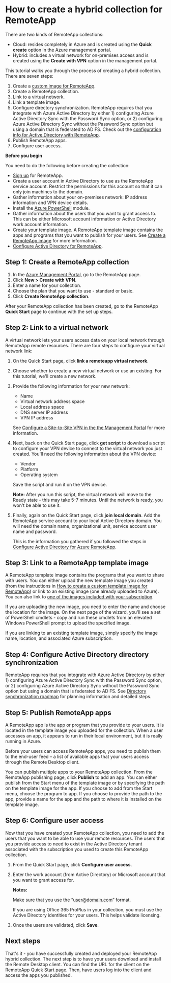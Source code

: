 <properties 
	pageTitle="How to create a hybrid collection for RemoteApp" 
	description="Learn how to create a deployment of RemoteApp that connects to your internal network." 
	services="remoteapp" 
	documentationCenter="" 
	authors="lizap" 
	manager="mbaldwin" 
	editor=""/>

<tags 
	ms.service="remoteapp" 
	ms.workload="compute" 
	ms.tgt_pltfrm="na" 
	ms.devlang="na" 
	ms.topic="article" 
	ms.date="04/08/2015" 
	ms.author="elizapo"/>

# How to create a hybrid collection for RemoteApp

There are two kinds of RemoteApp collections: 

- Cloud: resides completely in Azure and is created using the **Quick create** option in the Azure management portal.  
- Hybrid: includes a virtual network for on-premises access and is created using the **Create with VPN** option in the management portal.

This tutorial walks you through the process of creating a hybrid collection. There are seven steps: 

1.	Create a [custom image for RemoteApp](remoteapp-imageoptions.md).
2.	Create a RemoteApp collection.
2.	Link to a virtual network.
3.	Link a template image.
4.	Configure directory synchronization. RemoteApp requires that you integrate with Azure Active Directory by either 1) configuring Azure Active Directory Sync with the Password Sync option, or 2) configuring Azure Active Directory Sync without the Password Sync option but using a domain that is federated to AD FS. Check out the [configuration info for Active Directory with RemoteApp](remoteapp-ad.md).
5.	Publish RemoteApp apps.
6.	Configure user access.

**Before you begin**

You need to do the following before creating the collection:

- [Sign up](http://azure.microsoft.com/services/remoteapp/) for RemoteApp. 
- Create a user account in Active Directory to use as the RemoteApp service account. Restrict the permissions for this account so that it can only join machines to the domain.
- Gather information about your on-premises network: IP address information and VPN device details.
- Install the [Azure PowerShell](install-configure-powershell.md) module.
- Gather information about the users that you want to grant access to. This can be either Microsoft account information or Active Directory work account information.
- Create your template image. A RemoteApp template image contains the apps and programs that you want to publish for your users. See [Create a RemoteApp image](remoteapp-imageoptions.md) for more information. 
- [Configure Active Directory for RemoteApp](remoteapp-ad.md).






## Step 1: Create a RemoteApp collection ##



1. In the [Azure Management Portal](http://manage.windowsazure.com), go to the RemoteApp page.
2. Click **New > Create with VPN**.
3. Enter a name for your collection.
4. Choose the plan that you want to use - standard or basic.
5. Click **Create RemoteApp collection**.

After your RemoteApp collection has been created, go to the RemoteApp **Quick Start** page to continue with the set up steps.

## Step 2: Link to a virtual network ##

A virtual network lets your users access data on your local network through RemoteApp remote resources. There are four steps to configure your virtual network link:

1. On the Quick Start page, click **link a remoteapp virtual network**. 
2. Choose whether to create a new virtual network or use an existing. For this tutorial, we'll create a new network.
3. Provide the following information for your new network:  
      - Name
      - Virtual network address space
      - Local address space
      - DNS server IP address
      - VPN IP address

	See [Configure a Site-to-Site VPN in the the Management Portal](http://msdn.microsoft.com/library/azure/dn133795.aspx) for more information.

4. Next, back on the Quick Start page, click **get script** to download a script to configure your VPN device to connect to the virtual network you just created. You'll need the following information about the VPN device: 
	- Vendor
	- Platform
	- Operating system

	Save the script and run it on the VPN device. 

	**Note:** After you run this script, the virtual network will move to the Ready state - this may take 5-7 minutes. Until the network is ready, you won't be able to use it.

5. Finally, again on the Quick Start page, click **join local domain**. Add the RemoteApp service account to your local Active Directory domain. You will need the domain name, organizational unit, service account user name and password. 

	This is the information you gathered if you followed the steps in [Configure Active Directory for Azure RemoteApp](remoteapp-ad.md).


## Step 3: Link to a RemoteApp template image ##

A RemoteApp template image contains the programs that you want to share with users. You can either upload the new template image you created (from the instructions in [How to create a custom template image for RemoteApp](remoteapp-create-custom-image.md)) or link to an existing image (one already uploaded to Azure). You can also link to [one of the images included with your subscription](remoteapp-images.md).

If you are uploading the new image, you need to enter the name and choose the location for the image. On the next page of the wizard, you'll see a set of PowerShell cmdlets - copy and run these cmdlets from an elevated Windows PowerShell prompt to upload the specified image.

If you are linking to an existing template image, simply specify the image name, location, and associated Azure subscription.



## Step 4: Configure Active Directory directory synchronization ##

RemoteApp requires that you integrate with Azure Active Directory by either 1) configuring Azure Active Directory Sync with the Password Sync option, or 2) configuring Azure Active Directory Sync without the Password Sync option but using a domain that is federated to AD FS. See [Directory synchronization roadmap](http://msdn.microsoft.com//library/azure/hh967642.aspx) for planning information and detailed steps.

## Step 5: Publish RemoteApp apps ##

A RemoteApp app is the app or program that you provide to your users. It is located in the template image you uploaded for the collection. When a user accesses an app, it appears to run in their local environment, but it is really running in Azure. 

Before your users can access RemoteApp apps, you need to publish them to the end-user feed – a list of available apps that your users access through the Remote Desktop client.
 
You can publish multiple apps to your RemoteApp collection. From the RemoteApp publishing page, click **Publish** to add an app. You can either publish from the Start menu of the template image or by specifying the path on the template image for the app. If you choose to add from the Start menu, choose the program to app. If you choose to provide the path to the app, provide a name for the app and the path to where it is installed on the template image.

## Step 6: Configure user access ##

Now that you have created your RemoteApp collection, you need to add the users that you want to be able to use your remote resources. The users that you provide access to need to exist in the Active Directory tenant associated with the subscription you used to create this RemoteApp collection.

1.	From the Quick Start page, click **Configure user access**. 
2.	Enter the work account (from Active Directory) or Microsoft account that you want to grant access for.

	**Notes:** 

	Make sure that you use the “user@domain.com” format.

	If you are using Office 365 ProPlus in your collection, you must use the Active Directory identities for your users. This helps validate licensing. 


3.	Once the users are validated, click **Save**.


## Next steps ##
That's it - you have successfully created and deployed your RemoteApp hybrid collection. The next step is to have your users download and install the Remote Desktop client. You can find the URL for the client on the RemoteApp Quick Start page. Then, have users log into the client and access the apps you published.


